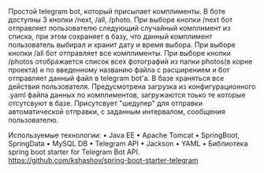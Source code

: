 Простой telegram bot, который присылает комплименты. В боте доступны 3 кнопки /next, /all, /photo.
При выборе кнопки /next бот отправляет пользователю следующий случайный комплимент из списка, при этом сохраняет в базу, что данный комплимент пользователь выбирал и хранит дату и время выбора.
При выборе кнопки /all бот отправляет все комплименты.
При выборе кнопки /photos отображается список всех фотографий из папки photos(в корне проекта) и по введенному названию файла с расширением и  бот отправляет  данный файл в telegram bot'a.
В базе храняться все действия пользователя.
Предусмотрена загрузка из конфигурационного .yaml файла данных по комплиментов, загружаются тоько те которые отсутсвуют в базе. 
Присутсвует "шедулер" для отправки автоматической отправки, с заданным интервалом, сообщения пользователю.

Используемые технологии:
•	Java EE
•	Apache Tomcat
•	SpringBoot, SpringData
•	MySQL DB
•	Telegram API
•	Jackson
•	YAML
• Библиотека spring boot starter for Telegram Bot API. https://github.com/kshashov/spring-boot-starter-telegram
